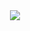 <div align="center">
<img src="https://github.com/user-attachments/assets/598f7361-182a-4e7a-948b-a27a7209c972"/>
</div>
